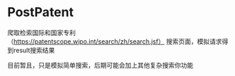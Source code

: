 # PostPatent
爬取检索国际和国家专利（https://patentscope.wipo.int/search/zh/search.jsf）
搜索页面，模拟请求得到result搜索结果

目前暂且，只是模拟简单搜索，后期可能会加上其他复杂搜索你功能


